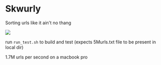 # Skwurly
Sorting urls like it ain't no thang

![](http://cl.ly/image/2b383u353Q1h/Screen%20Shot%202012-08-28%20at%201.35.50%20PM.png)

run `run_test.sh` to build and test  (expects 5Murls.txt file to be present in local dir)

1.7M urls per second on a macbook pro